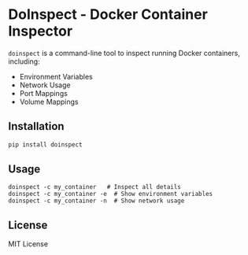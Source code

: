 # DoInspect - Docker Container Inspector

`doinspect` is a command-line tool to inspect running Docker containers, including:
- Environment Variables
- Network Usage
- Port Mappings
- Volume Mappings

## Installation
```bash
pip install doinspect
```

## Usage

```
doinspect -c my_container   # Inspect all details
doinspect -c my_container -e  # Show environment variables
doinspect -c my_container -n  # Show network usage
```

## License

MIT License

